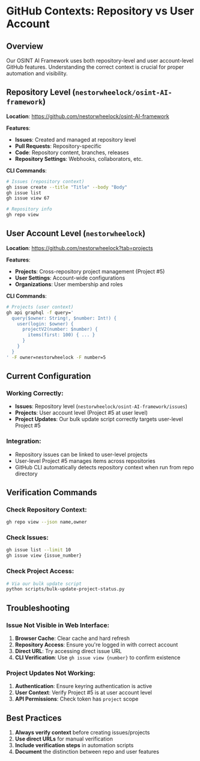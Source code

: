 # GitHub Contexts: Repository vs User Account

## Overview
Our OSINT AI Framework uses both repository-level and user account-level GitHub features. Understanding the correct context is crucial for proper automation and visibility.

## Repository Level (`nestorwheelock/osint-AI-framework`)
**Location**: https://github.com/nestorwheelock/osint-AI-framework

**Features**:
-  **Issues**: Created and managed at repository level
-  **Pull Requests**: Repository-specific
-  **Code**: Repository content, branches, releases
-  **Repository Settings**: Webhooks, collaborators, etc.

**CLI Commands**:
```bash
# Issues (repository context)
gh issue create --title "Title" --body "Body"
gh issue list
gh issue view 67

# Repository info
gh repo view
```

## User Account Level (`nestorwheelock`)
**Location**: https://github.com/nestorwheelock?tab=projects

**Features**:
-  **Projects**: Cross-repository project management (Project #5)
-  **User Settings**: Account-wide configurations
-  **Organizations**: User membership and roles

**CLI Commands**:
```bash
# Projects (user context)
gh api graphql -f query='
  query($owner: String!, $number: Int!) {
    user(login: $owner) {
      projectV2(number: $number) {
        items(first: 100) { ... }
      }
    }
  }
' -F owner=nestorwheelock -F number=5
```

## Current Configuration

### Working Correctly:
- **Issues**: Repository level (`nestorwheelock/osint-AI-framework/issues`)
- **Projects**: User account level (Project #5 at user level)
- **Project Updates**: Our bulk update script correctly targets user-level Project #5

### Integration:
- Repository issues can be linked to user-level projects
- User-level Project #5 manages items across repositories
- GitHub CLI automatically detects repository context when run from repo directory

## Verification Commands

### Check Repository Context:
```bash
gh repo view --json name,owner
```

### Check Issues:
```bash
gh issue list --limit 10
gh issue view {issue_number}
```

### Check Project Access:
```bash
# Via our bulk update script
python scripts/bulk-update-project-status.py
```

## Troubleshooting

### Issue Not Visible in Web Interface:
1. **Browser Cache**: Clear cache and hard refresh
2. **Repository Access**: Ensure you're logged in with correct account
3. **Direct URL**: Try accessing direct issue URL
4. **CLI Verification**: Use `gh issue view {number}` to confirm existence

### Project Updates Not Working:
1. **Authentication**: Ensure keyring authentication is active
2. **User Context**: Verify Project #5 is at user account level
3. **API Permissions**: Check token has `project` scope

## Best Practices

1. **Always verify context** before creating issues/projects
2. **Use direct URLs** for manual verification
3. **Include verification steps** in automation scripts
4. **Document** the distinction between repo and user features
